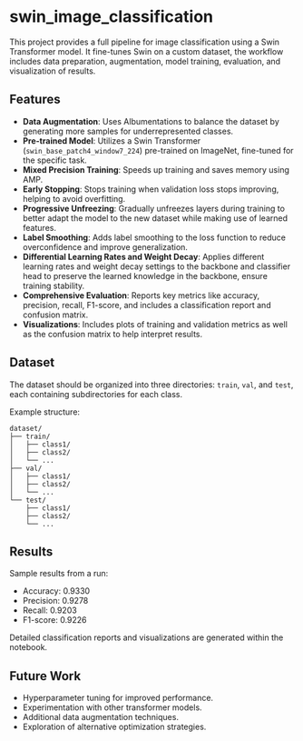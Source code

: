 # swin_image_classification
This project provides a full pipeline for image classification using a Swin Transformer model. It fine-tunes Swin on a custom dataset, the workflow includes data preparation, augmentation, model training, evaluation, and visualization of results.

## Features
- **Data Augmentation**: Uses Albumentations to balance the dataset by generating more samples for underrepresented classes.
- **Pre-trained Model**: Utilizes a Swin Transformer (`swin_base_patch4_window7_224`) pre-trained on ImageNet, fine-tuned for the specific task.
- **Mixed Precision Training**: Speeds up training and saves memory using AMP.
- **Early Stopping**: Stops training when validation loss stops improving, helping to avoid overfitting.
- **Progressive Unfreezing**: Gradually unfreezes layers during training to better adapt the model to the new dataset while making use of learned features.
- **Label Smoothing**: Adds label smoothing to the loss function to reduce overconfidence and improve generalization.
- **Differential Learning Rates and Weight Decay**: Applies different learning rates and weight decay settings to the backbone and classifier head to preserve the learned knowledge in the backbone, ensure training stability.
- **Comprehensive Evaluation**: Reports key metrics like accuracy, precision, recall, F1-score, and includes a classification report and confusion matrix.
- **Visualizations**: Includes plots of training and validation metrics as well as the confusion matrix to help interpret results.

## Dataset

The dataset should be organized into three directories: `train`, `val`, and `test`, each containing subdirectories for each class.

Example structure:
```
dataset/
├── train/
│   ├── class1/
│   ├── class2/
│   └── ...
├── val/
│   ├── class1/
│   ├── class2/
│   └── ...
└── test/
    ├── class1/
    ├── class2/
    └── ...
```

## Results

Sample results from a run:
- Accuracy: 0.9330
- Precision: 0.9278
- Recall: 0.9203
- F1-score: 0.9226

Detailed classification reports and visualizations are generated within the notebook.

## Future Work

- Hyperparameter tuning for improved performance.
- Experimentation with other transformer models.
- Additional data augmentation techniques.
- Exploration of alternative optimization strategies.
